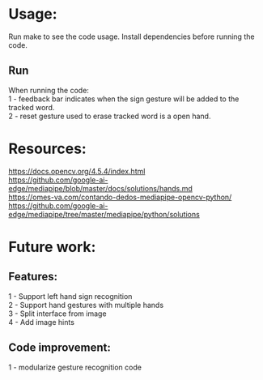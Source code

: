 # Usage:
Run make to see the code usage.
Install dependencies before running the code.

## Run
When running the code: \
1 - feedback bar indicates when the sign gesture will be added to the tracked word. \
2 - reset gesture used to erase tracked word is a open hand.

# Resources:
https://docs.opencv.org/4.5.4/index.html \
https://github.com/google-ai-edge/mediapipe/blob/master/docs/solutions/hands.md \
https://omes-va.com/contando-dedos-mediapipe-opencv-python/ \
https://github.com/google-ai-edge/mediapipe/tree/master/mediapipe/python/solutions

# Future work:
## Features:
1 - Support left hand sign recognition \
2 - Support hand gestures with multiple hands \
3 - Split interface from image \
4 - Add image hints
## Code improvement:
1 - modularize gesture recognition code
